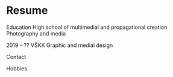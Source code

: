 # Resume

Education
High school of multimedial and propagational creation
Photography and media

2019 – ??
VŠKK
Graphic and medial design

Contact



Hobbies

